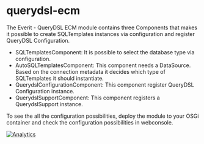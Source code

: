 querydsl-ecm
==========================

The Everit - QueryDSL ECM module contains three Components that makes
it possible to create SQLTemplates instances via configuration and register QueryDSL Configuration.

 - SQLTemplatesComponent: It is possible to select the database type via
   configuration.
 - AutoSQLTemplatesComponent: This component needs a DataSource. Based on
   the connection metadata it decides which type of SQLTemplates it should
   instantiate.
 - QuerydslConfigurationComponent: This component register QueryDSL Configuration instance.
 - QuerydslSupportComponent: This component registers a QuerydslSupport instance.

To see the all the configuration possibilities, deploy the module to your
OSGi container and check the configuration possibilities in webconsole.

[![Analytics](https://ga-beacon.appspot.com/UA-15041869-4/everit-org/querydsl-ecm)](https://github.com/igrigorik/ga-beacon)
